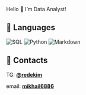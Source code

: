 Hello 👋 I’m Data Analyst!

## 🌱 Languages
![SQL](https://img.shields.io/badge/-SQL-green)
![Python](https://img.shields.io/badge/-Python-green)
![Markdown](https://img.shields.io/badge/-Markdown-green)

## 📣 Contacts
TG: **[@redekim](https://t.me/redekim)**

email: **[mikhail6886](mikhail6886@yandex.ru)**
<!---
RedEkim/RedEkim is a ✨ special ✨ repository because its `README.md` (this file) appears on your GitHub profile.
You can click the Preview link to take a look at your changes.
--->
